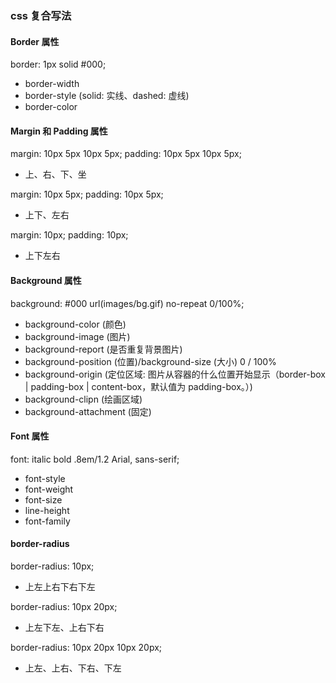 ### css 复合写法

#### Border 属性   
border: 1px solid #000;  
- border-width
- border-style (solid: 实线、dashed: 虚线)
- border-color

#### Margin 和 Padding 属性
margin: 10px 5px 10px 5px;
padding: 10px 5px 10px 5px; 
- 上、右、下、坐 
   
margin: 10px 5px;
padding: 10px 5px;
- 上下、左右

margin: 10px;
padding: 10px;
- 上下左右

#### Background 属性
background: #000 url(images/bg.gif) no-repeat 0/100%;
- background-color (颜色)
- background-image (图片)
- background-report (是否重复背景图片)
- background-position (位置)/background-size (大小) 0 / 100%
- background-origin (定位区域: 图片从容器的什么位置开始显示（border-box | padding-box | content-box，默认值为 padding-box。）)
- background-clipn (绘画区域)
- background-attachment (固定)

#### Font 属性
font: italic bold .8em/1.2 Arial, sans-serif;
- font-style
- font-weight
- font-size
- line-height
- font-family

#### border-radius
border-radius: 10px;
- 上左上右下右下左

border-radius: 10px 20px;
- 上左下左、上右下右

border-radius: 10px 20px 10px 20px;
- 上左、上右、下右、下左
